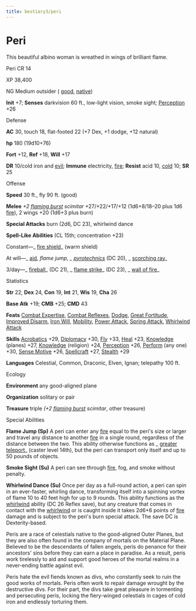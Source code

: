 ```yaml
---
title: bestiary3/peri
---
```

# Peri

This beautiful albino woman is wreathed in wings of brilliant flame.

Peri CR 14

XP 38,400

NG Medium outsider ( [good](monsters/creatureTypes#_good-subtype), [native](monsters/creatureTypes#_native-subtype))

**Init** +7; **Senses** darkvision 60 ft., low-light vision, smoke sight; [Perception](skills/perception#_perception) +26

Defense

**AC** 30, touch 18, flat-footed 22 (+7 Dex, +1 dodge, +12 natural)

**hp** 180 (19d10+76)

**Fort** +12, **Ref** +18, **Will** +17

**DR** 10/cold iron and [evil](monsters/creatureTypes#_evil-subtype); **Immune** electricity, [fire](monsters/creatureTypes#_fire-subtype); **Resist** acid 10, [cold](monsters/creatureTypes#_cold-subtype) 10; **SR** 25

Offense

**Speed** 30 ft., fly 90 ft. (good)

**Melee** _+2 [flaming burst](magicItems/weapons#_weapons-flaming-burst) scimitar_ +27/+22/+17/+12 (1d6+8/18–20 plus 1d6 [fire](monsters/creatureTypes#_fire-subtype)), 2 wings +20 (1d6+3 plus burn)

**Special Attacks** burn (2d6, DC 23), whirlwind dance

**Spell-Like Abilities** (CL 15th; concentration +23)

Constant—_ [fire shield](spells/fireShield#_fire-shield)_ (warm shield)

At will—_ [aid](spells/aid#_aid)_, _flame jump_, _ [pyrotechnics](spells/pyrotechnics#_pyrotechnics)_ (DC 20), _ [scorching ray](spells/scorchingRay#_scorching-ray)_

3/day—_ [fireball](spells/fireball#_fireball)_ (DC 21), _ [flame strike](spells/flameStrike#_flame-strike)_ (DC 23), _ [wall of fire](spells/wallOfFire#_wall-of-fire)_

Statistics

**Str** 22, **Dex** 24, **Con** 19, **Int** 21, **Wis** 19, **Cha** 26

**Base Atk** +19; **CMB** +25; **CMD** 43

**Feats** [Combat Expertise](feats#_combat-expertise), [Combat Reflexes](feats#_combat-reflexes), [Dodge](feats#_dodge), [Great Fortitude](feats#_great-fortitude), [Improved Disarm](feats#_improved-disarm), [Iron Will](feats#_iron-will), [Mobility](feats#_mobility), [Power Attack](feats#_power-attack), [Spring Attack](feats#_spring-attack), [Whirlwind Attack](feats#_whirlwind-attack)

**Skills** [Acrobatics](skills/acrobatics#_acrobatics) +29, [Diplomacy](skills/diplomacy#_diplomacy) +30, [Fly](skills/fly#_fly) +33, [Heal](skills/heal#_heal) +23, [Knowledge](skills/knowledge#_knowledge) (planes) +27, [Knowledge](skills/knowledge#_knowledge) (religion) +24, [Perception](skills/perception#_perception) +26, [Perform](skills/perform#_perform) (any one) +30, [Sense Motive](skills/senseMotive#_sense-motive) +26, [Spellcraft](skills/spellcraft#_spellcraft) +27, [Stealth](skills/stealth#_stealth) +29

**Languages** Celestial, Common, Draconic, Elven, Ignan; telepathy 100 ft.

Ecology

**Environment** any good-aligned plane

**Organization** solitary or pair

**Treasure** triple _(+2 [flaming burst](magicItems/weapons#_weapons-flaming-burst) scimitar_, other treasure)

Special Abilities

**Flame Jump (Sp)** A peri can enter any [fire](monsters/creatureTypes#_fire-subtype) equal to the peri's size or larger and travel any distance to another [fire](monsters/creatureTypes#_fire-subtype) in a single round, regardless of the distance between the two. This ability otherwise functions as _ [greater teleport](spells/teleport#_teleport-greater)_ (caster level 14th), but the peri can transport only itself and up to 50 pounds of objects.

**Smoke Sight (Su)** A peri can see through [fire](monsters/creatureTypes#_fire-subtype), fog, and smoke without penalty.

**Whirlwind Dance (Su)** Once per day as a full-round action, a peri can spin in an ever-faster, whirling dance, transforming itself into a spinning vortex of flame 10 to 40 feet high for up to 9 rounds. This ability functions as the [whirlwind](monsters/universalMonsterRules#_whirlwind) ability (DC 26 Reflex save), but any creature that comes in contact with the [whirlwind](monsters/universalMonsterRules#_whirlwind) or is caught inside it takes 2d6+6 points of [fire](monsters/creatureTypes#_fire-subtype) damage and is subject to the peri's burn special attack. The save DC is Dexterity-based.

Peris are a race of celestials native to the good-aligned Outer Planes, but they are also often found in the company of mortals on the Material Plane. Believed to be the descendants of fallen angels, peris do penance for their ancestors' sins before they can earn a place in paradise. As a result, peris work tirelessly to aid and support good heroes of the mortal realms in a never-ending battle against evil.

Peris hate the evil fiends known as divs, who constantly seek to ruin the good works of mortals. Peris often work to repair damage wrought by the destructive divs. For their part, the divs take great pleasure in tormenting and persecuting peris, locking the fiery-winged celestials in cages of cold iron and endlessly torturing them.


